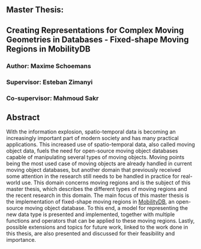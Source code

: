 ## Master Thesis:

## Creating Representations for Complex Moving Geometries in Databases - Fixed-shape Moving Regions in MobilityDB

### Author: Maxime Schoemans
### Supervisor: Esteban Zimanyi
### Co-supervisor: Mahmoud Sakr

## Abstract

With the information explosion, spatio-temporal data is becoming an increasingly important part of modern society and has many practical applications. This increased use of spatio-temporal data, also called moving object data, fuels the need for open-source moving object databases capable of manipulating several types of moving objects. Moving points being the most used case of moving objects are already handled in current moving object databases, but another domain that previously received some attention in the research still needs to be handled in practice for real-world use. This domain concerns moving regions and is the subject of this master thesis, which describes the different types of moving regions and the recent research in this domain. The main focus of this master thesis is the implementation of fixed-shape moving regions in [MobilityDB](https://github.com/ULB-CoDE-WIT/MobilityDB), an open-source moving object database. To this end, a model for representing the new data type is presented and implemented, together with multiple functions and operators that can be applied to these moving regions. Lastly, possible extensions and topics for future work, linked to the work done in this thesis, are also presented and discussed for their feasibility and importance.